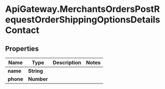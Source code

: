 # ApiGateway.MerchantsOrdersPostRequestOrderShippingOptionsDetailsContact

## Properties

Name | Type | Description | Notes
------------ | ------------- | ------------- | -------------
**name** | **String** |  | 
**phone** | **Number** |  | 


